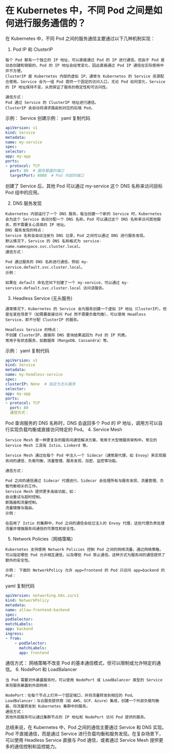 # 在 Kubernetes 中，不同 Pod 之间是如何进行服务通信的？
在 Kubernetes 中，不同 Pod 之间的服务通信主要通过以下几种机制实现：

1. Pod IP 和 ClusterIP
```text
每个 Pod 都有一个独立的 IP 地址，可以直接通过 Pod 的 IP 进行通信。但由于 Pod 是动态创建和销毁的，Pod 的 IP 地址会经常变化，因此直接通过 Pod IP 通信在实际使用中并不方便。
ClusterIP 是 Kubernetes 内部的虚拟 IP，通常与 Kubernetes 的 Service 资源配合使用。Service 会为一组 Pod 提供一个固定的访问入口，无论 Pod 如何变化，Service 的 IP 地址保持不变，从而保证了服务的稳定性和可访问性。

通信方式：
Pod 通过 Service 的 ClusterIP 地址进行通信。
ClusterIP 会自动将请求路由到对应的后端 Pod。
```

示例：
Service 创建示例：
yaml
复制代码
```yaml
apiVersion: v1
kind: Service
metadata:
name: my-service
spec:
selector:
app: my-app
ports:
- protocol: TCP
  port: 80  # 服务暴露的端口
  targetPort: 8080  # Pod 内部的端口
```
创建了 Service 后，其他 Pod 可以通过 my-service 这个 DNS 名称来访问目标 Pod 组中的应用。

2. DNS 服务发现
```text
Kubernetes 内部运行了一个 DNS 服务，每当创建一个新的 Service 时，Kubernetes 会为这个 Service 自动分配一个 DNS 名称。Pod 可以通过这个 DNS 名称来访问其他服务，而不需要关心具体的 IP 地址。
DNS 服务发现的特点：
Service 名称会自动注册为 DNS 记录，Pod 之间可以通过 DNS 进行服务发现。
默认情况下，Service 的 DNS 名称格式为 service-name.namespace.svc.cluster.local。
通信方式：

Pod 通过服务的 DNS 名称进行通信，例如 my-service.default.svc.cluster.local。
示例：

如果在 default 命名空间下创建了一个 my-service，可以通过 my-service.default.svc.cluster.local 访问该服务。

```
3. Headless Service (无头服务)
```text
通常情况下，Kubernetes 的 Service 会为服务创建一个虚拟 IP 地址（ClusterIP）。但是在某些场景下（如需要直接访问 Pod 而不需要负载均衡），可以使用 Headless Service，即不分配 ClusterIP 的服务。

Headless Service 的特点：
不创建 ClusterIP，直接将 DNS 查询结果返回为 Pod 的 IP 列表。
常用于有状态服务，如数据库（MongoDB、Cassandra）等。
```

示例：
yaml
复制代码
```yaml
apiVersion: v1
kind: Service
metadata:
name: my-headless-service
spec:
clusterIP: None  # 指定为无头服务
selector:
app: my-app
ports:
- protocol: TCP
  port: 80
  通信方式：
```

Pod 查询服务的 DNS 名称时，DNS 会返回多个 Pod 的 IP 地址，调用方可以自行实现负载均衡或直接访问特定的 Pod。
4. Service Mesh
```text
Service Mesh 是一种更复杂的服务间通信解决方案，常用于大型微服务架构中。常见的 Service Mesh 工具有 Istio、Linkerd 等。

Service Mesh 通过在每个 Pod 中注入一个 Sidecar（通常是代理，如 Envoy）来实现服务间的通信、负载均衡、流量管理、服务发现、加密、监控等功能。

通信方式：

Pod 之间的通信通过 Sidecar 代理进行，Sidecar 会处理所有与服务发现、流量管理、负载均衡相关的工作。
Service Mesh 提供更多高级功能，如：
自动重试与超时控制。
断路器和流量控制。
流量镜像与路由。
示例：

在启用了 Istio 的集群中，Pod 之间的通信会经过注入的 Envoy 代理，这些代理负责处理流量并增强服务间通信的可靠性和安全性。
```
5. Network Policies（网络策略）
```text
Kubernetes 支持使用 Network Policies 控制 Pod 之间的网络流量。通过网络策略，可以指定哪些 Pod 允许相互通信，以及哪些 Pod 禁止通信。这种方式为服务间的通信提供了额外的安全性。

示例： 下面的 NetworkPolicy 允许 app=frontend 的 Pod 只访问 app=backend 的 Pod：
```

yaml
复制代码
```yaml
apiVersion: networking.k8s.io/v1
kind: NetworkPolicy
metadata:
name: allow-frontend-backend
spec:
podSelector:
matchLabels:
app: backend
ingress:
- from:
    - podSelector:
      matchLabels:
      app: frontend
```
通信方式：
网络策略不改变 Pod 的基本通信模式，但可以限制或允许特定的通信。
6. NodePort 和 LoadBalancer
```text
当 Pod 需要对外暴露服务时，可以使用 NodePort 或 LoadBalancer 类型的 Service 来将服务暴露到外部网络：

NodePort：在每个节点上打开一个固定端口，并将流量转发到相应的 Pod。
LoadBalancer：与云服务提供商（如 AWS、GCP、Azure）集成，创建一个外部负载均衡器，将流量转发到 Kubernetes 集群中的服务。
通信方式：
其他外部服务可以通过集群节点的 IP 地址和 NodePort 访问 Pod 提供的服务。
```
总结来说，在 Kubernetes 中，Pod 之间的通信主要通过 Service 和 DNS 实现。Pod 不直接通信，而是通过 Service 进行负载均衡和服务发现。在复杂场景下，可以使用 Headless Service 直接与 Pod 通信，或者通过 Service Mesh 提供更多的通信控制和监控能力。

